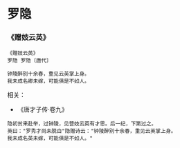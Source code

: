 # 罗隐

### 《赠妓云英》

```
《赠妓云英》
罗隐 罗隐〔唐代〕

钟陵醉别十余春，重见云英掌上身。
我未成名卿未嫁，可能俱是不如人。
```

相关：
* 《唐才子传·卷九》
```
隐初贫来赴举，过钟陵，见营妓云英有才思。后一纪，下第过之。
英曰："罗秀才尚未脱白"隐赠诗云："钟陵醉别十余春，重见云英掌上身。
我未成名英未嫁，可能俱是不如人。"
```